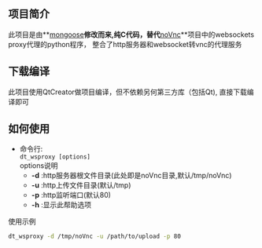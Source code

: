 ## 项目简介
此项目是由**[mongoose](https://www.cesanta.com)**修改而来,纯C代码，替代**[noVnc](https://novnc.com)**项目中的websockets proxy代理的python程序，
整合了http服务器和websocket转vnc的代理服务

## 下载编译
此项目使用QtCreator做项目编译，但不依赖另何第三方库（包括Qt), 直接下载编译即可

## 如何使用
- 命令行:  
`dt_wsproxy [options]`  
 options说明
	- **-d** :http服务器根文件目录(此处即是noVnc目录,默认/tmp/noVnc)
	- **-u** :http上传文件目录(默认/tmp)
	- **-p** :http监听端口(默认80)
	- **-h** :显示此帮助选项

 使用示例  
```sh
dt_wsproxy -d /tmp/noVnc -u /path/to/upload -p 80
```




